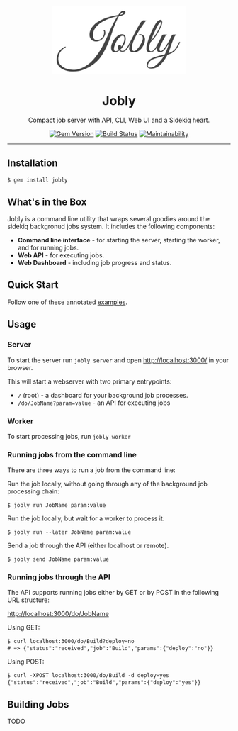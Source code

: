 <div align='center'>

<img src='/assets/logo.svg' width=300>

Jobly
==================================================

Compact job server with API, CLI, Web UI and a Sidekiq heart.

[![Gem Version](https://badge.fury.io/rb/jobly.svg)](https://badge.fury.io/rb/jobly)
[![Build Status](https://travis-ci.com/DannyBen/jobly.svg?branch=master)](https://travis-ci.com/DannyBen/jobly)
[![Maintainability](https://api.codeclimate.com/v1/badges/b3932ebd153d831583e2/maintainability)](https://codeclimate.com/github/DannyBen/jobly/maintainability)

</div>

---

Installation
--------------------------------------------------

    $ gem install jobly



What's in the Box
--------------------------------------------------

Jobly is a command line utility that wraps several goodies around the 
sidekiq backgronud jobs system. It includes the following components:

- **Command line interface** - for starting the server, starting the worker, 
  and for running jobs.
- **Web API** - for executing jobs.
- **Web Dashboard** - including job progress and status.



Quick Start
--------------------------------------------------

Follow one of these annotated [examples](/examples).



Usage
--------------------------------------------------


### Server

To start the server run `jobly server` and open <http://localhost:3000/> 
in your browser.

This will start a webserver with two primary entrypoints:

- `/` (root) - a dashboard for your background job processes.
- `/do/JobName?param=value` - an API for executing jobs


### Worker

To start processing jobs, run `jobly worker`


### Running jobs from the command line

There are three ways to run a job from the command line:

Run the job locally, without going through any of the background job 
processing chain:

    $ jobly run JobName param:value


Run the job locally, but wait for a worker to process it.

    $ jobly run --later JobName param:value


Send a job through the API (either localhost or remote).

    $ jobly send JobName param:value


### Running jobs through the API

The API supports running jobs either by GET or by POST in the following URL
structure:

<http://localhost:3000/do/JobName>

Using GET:

```
$ curl localhost:3000/do/Build?deploy=no
# => {"status":"received","job":"Build","params":{"deploy":"no"}}
```

Using POST:

```
$ curl -XPOST localhost:3000/do/Build -d deploy=yes
{"status":"received","job":"Build","params":{"deploy":"yes"}}
```


Building Jobs
--------------------------------------------------

TODO

